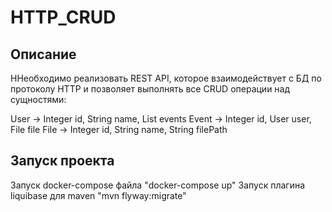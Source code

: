 # **HTTP_CRUD**
## **Описание**
ННеобходимо реализовать REST API, которое взаимодействует с БД по протоколу HTTP и позволяет выполнять все CRUD операции над сущностями:

User -> Integer id, String name, List<Event> events
Event -> Integer id, User user, File file
File -> Integer id, String name, String filePath

## **Запуск проекта**
Запуск docker-compose файла "docker-compose up"
Запуск плагина liquibase для maven "mvn flyway:migrate"
